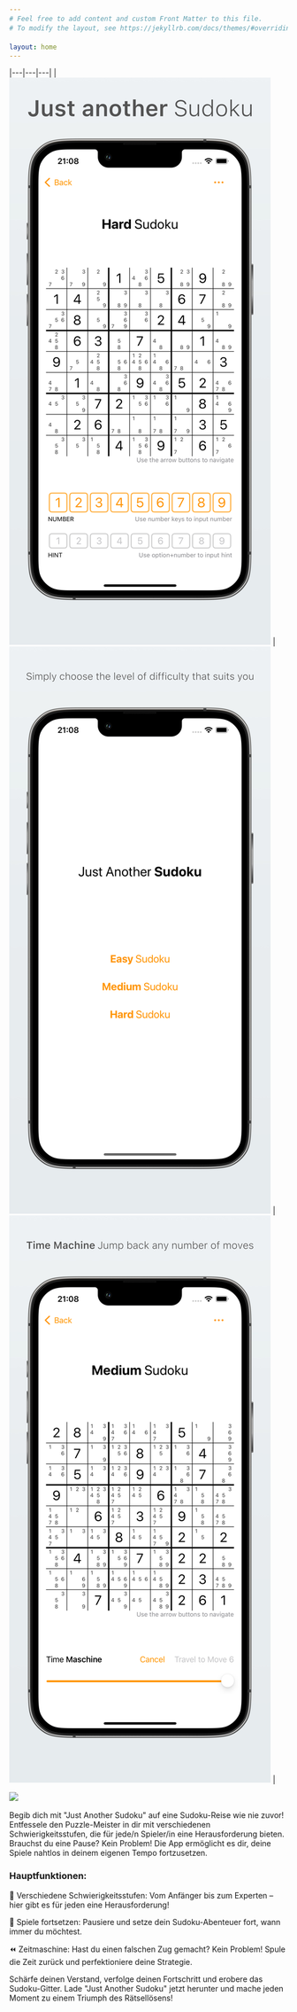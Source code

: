 ```yaml
---
# Feel free to add content and custom Front Matter to this file.
# To modify the layout, see https://jekyllrb.com/docs/themes/#overriding-theme-defaults

layout: home
---
```


|---|---|---|
| ![Just another Sudoku](/assets/01Game.png) | ![Mehre Schierigkeitsstufen](/assets/02Menu.png) | ![Zeitmaschine](/assets/03TimeMachine.png) |

<a href="https://apps.apple.com/us/app/just-another-sudoku/id6472163168">
    <img src="{{ "/assets/appstore.png" | relative_url }}" height="40pt" />
</a>

Begib dich mit "Just Another Sudoku" auf eine Sudoku-Reise wie nie zuvor! Entfessele den Puzzle-Meister in dir mit verschiedenen Schwierigkeitsstufen, die für jede/n Spieler/in eine Herausforderung bieten. Brauchst du eine Pause? Kein Problem! Die App ermöglicht es dir, deine Spiele nahtlos in deinem eigenen Tempo fortzusetzen.

### Hauptfunktionen:

🧩 Verschiedene Schwierigkeitsstufen: Vom Anfänger bis zum Experten – hier gibt es für jeden eine Herausforderung!

🔄 Spiele fortsetzen: Pausiere und setze dein Sudoku-Abenteuer fort, wann immer du möchtest.

⏪ Zeitmaschine: Hast du einen falschen Zug gemacht? Kein Problem! Spule die Zeit zurück und perfektioniere deine Strategie.

Schärfe deinen Verstand, verfolge deinen Fortschritt und erobere das Sudoku-Gitter. Lade "Just Another Sudoku" jetzt herunter und mache jeden Moment zu einem Triumph des Rätsellösens!
